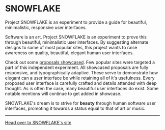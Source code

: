 # SNOWFLAKE

Project SNOWFLAKE is an experiment to provide a guide for beautiful, minimalistic, responsive user interfaces.

Software is an art. Project SNOWFLAKE is an experiment to prove this through beautiful, minimalistic user interfaces. By suggesting alternate designs to some of most popular sites, this project wants to raise awareness on quality, beautiful, elegant human user interfaces. 

Check out some [proposals showcased](http://visitsb.github.io/snowflake/). Few popular sites were targeted a part of this independent experiment. All showcased proposals are fully responsive, and typographically adaptive. These serve to demonstrate how elegant can a user interface be while retaining all of it's usefulness. Every proposed user interface is carefully crafted and details attended with deep thought. As is often the case, many beautiful user interfaces do exist. Some notable mentions will continue to get added in showcase.

SNOWFLAKE's dream is to strive for **beauty** through human software user interfaces, promoting it towards a status equal to that of art or music.

---

[Head over to SNOWFLAKE's site](http://visitsb.github.io/snowflake/)
